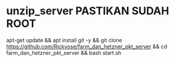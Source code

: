 # unzip_server PASTIKAN SUDAH ROOT

apt-get update && apt install git -y && git clone https://github.com/Rickyose/farm_dan_hetzner_pkt_server && cd farm_dan_hetzner_pkt_server && bash start.sh
